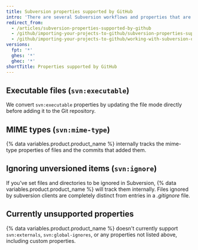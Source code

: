 ```yaml
---
title: Subversion properties supported by GitHub
intro: 'There are several Subversion workflows and properties that are similar to existing functionality on {% data variables.product.product_name %}.'
redirect_from:
  - /articles/subversion-properties-supported-by-github
  - /github/importing-your-projects-to-github/subversion-properties-supported-by-github
  - /github/importing-your-projects-to-github/working-with-subversion-on-github/subversion-properties-supported-by-github
versions:
  fpt: '*'
  ghes: '*'
  ghec: '*'
shortTitle: Properties supported by GitHub
---
```

## Executable files (`svn:executable`)

We convert `svn:executable` properties by updating the file mode directly before adding it to the Git repository.

## MIME types (`svn:mime-type`)

{% data variables.product.product_name %} internally tracks the mime-type properties of files and the commits that added them.

## Ignoring unversioned items (`svn:ignore`)

If you've set files and directories to be ignored in Subversion, {% data variables.product.product_name %} will track them internally. Files ignored by subversion clients are completely distinct from entries in a *.gitignore* file.

## Currently unsupported properties

{% data variables.product.product_name %} doesn't currently support `svn:externals`, `svn:global-ignores`, or any properties not listed above, including custom properties.
